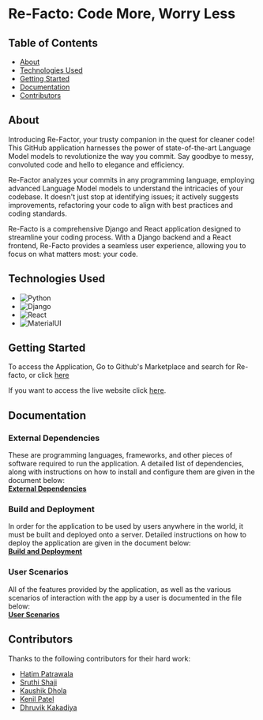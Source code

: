 # Re-Facto: Code More, Worry Less


## Table of Contents

- [About](#about)
- [Technologies Used](#technologies-used)
- [Getting Started](#getting-started)
- [Documentation](#documentation)
- [Contributors](#contributors)

## About

Introducing Re-Factor, your trusty companion in the quest for cleaner code! This GitHub application harnesses the power of state-of-the-art Language Model models to revolutionize the way you commit. Say goodbye to messy, convoluted code and hello to elegance and efficiency.

Re-Factor analyzes your commits in any programming language, employing advanced Language Model models to understand the intricacies of your codebase. It doesn't just stop at identifying issues; it actively suggests improvements, refactoring your code to align with best practices and coding standards.

Re-Facto is a comprehensive Django and React application designed to streamline your coding process. With a Django backend and a React frontend, Re-Facto provides a seamless user experience, allowing you to focus on what matters most: your code. 

## Technologies Used

- ![Python](https://img.shields.io/badge/python-3.11.4-yellow)
- ![Django](https://img.shields.io/badge/Django-4.1.0-blue)
- ![React](https://img.shields.io/badge/React-16.13.1-orange)
- ![MaterialUI](https://img.shields.io/badge/MaterialUI-5.14.10-green)

## Getting Started

To access the Application, Go to Github's Marketplace and search for Re-facto, or click [here](https://github.com/marketplace/re-facto)

If you want to access the live website click [here](http://129.173.67.172/).

## Documentation

### External Dependencies
These are programming languages, frameworks, and other pieces of software required to run the application. A detailed list of dependencies, along with instructions on how to install and configure them are given in the document below:  
[**External Dependencies**](docs/dependencies.md)

### Build and Deployment
In order for the application to be used by users anywhere in the world, it must be built and deployed onto a server. Detailed instructions on how to deploy the application are given in the document below:  
[**Build and Deployment**](docs/deployment.md)

### User Scenarios
All of the features provided by the application, as well as the various scenarios of interaction with the app by a user is documented in the file below:  
[**User Scenarios**](docs/scenarios.md)

## Contributors

Thanks to the following contributors for their hard work:

- [Hatim Patrawala](https://git.cs.dal.ca/patrawala)
- [Sruthi Shaji](https://git.cs.dal.ca/sshaji)
- [Kaushik Dhola](https://git.cs.dal.ca/kdhola)
- [Kenil Patel](https://git.cs.dal.ca/kenil)
- [Dhruvik Kakadiya](https://git.cs.dal.ca/dkakadiya)
